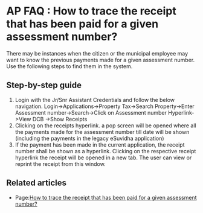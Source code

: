 # AP FAQ : How to trace the receipt that has been paid for a given assessment number?

There may be instances when the citizen or the municipal employee may want to know the previous payments made for a given assessment number. Use the following steps to find them in the system.

## Step-by-step guide <a id="Howtotracethereceiptthathasbeenpaidforagivenassessmentnumber?-Step-by-stepguide"></a>

1. Login with the Jr/Snr Assistant Credentials and follow the below navigation. Login-&gt;Applications-&gt;Property Tax-&gt;Search Property-&gt;Enter Assessment number-&gt;Search-&gt;Click on Assessment number Hyperlink-&gt;View DCB -&gt;Show Receipts 
2. Clicking on the receipts hyperlink. a pop screen will be opened where all the payments made for the assessment number till date will be shown \(including the payments in the legacy eSuvidha application\)
3. If the payment has been made in the current application, the receipt number shall be shown as a hyperlink. Clicking on the respective receipt hyperlink the receipt will be opened in a new tab. The user can view or reprint the receipt from this window.

## Related articles <a id="Howtotracethereceiptthathasbeenpaidforagivenassessmentnumber?-Relatedarticles"></a>

* Page:[How to trace the receipt that has been paid for a given assessment number?](https://confluence.egovernments.org/pages/viewpage.action?pageId=10387658)

